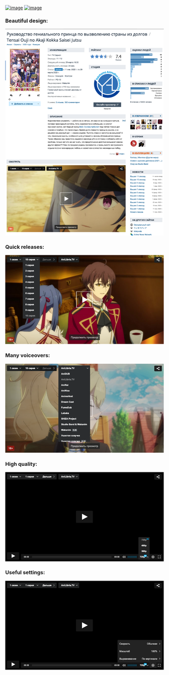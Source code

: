 [![image](https://img.shields.io/amo/v/shikiplayer?style=for-the-badge&color=orange)](https://addons.mozilla.org/en-US/firefox/addon/shikiplayer/)
[![image](https://img.shields.io/static/v1?label=SCRIPT&message=INSTALL&style=for-the-badge&color=yellow)](https://raw.github.com/qt-kaneko/Shikiplayer/dev/manifest.user.js)

### Beautiful design:
![image](./images/screenshots/1.png?raw=true)

### Quick releases:
![image](./images/screenshots/2.png?raw=true)

### Many voiceovers:
![image](./images/screenshots/3.png?raw=true)

### High quality:
![image](./images/screenshots/4.png?raw=true)

### Useful settings:
![image](./images/screenshots/5.png?raw=true)
